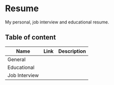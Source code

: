 # Resume

My personal, job interview and educational resume.

## Table of content
| Name            | Link        | Description |
| --------------- | ----------- |-------------|
| General         | []()        |             |
| Educational     | []()        |             |
| Job Interview   | []()        |             |
